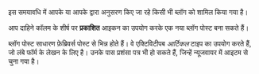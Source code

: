 इस समयावधि में आपके या आपके द्वारा अनुसरण किए जा रहे किसी भी ब्लॉग को शामिल किया गया है।

आप दाहिने कॉलम के शीर्ष पर **प्रकाशित** आइकन का उपयोग करके एक नया ब्लॉग पोस्ट बना सकते हैं।

ब्लॉग पोस्ट साधारण फ़ेब्रिवर्स पोस्ट से भिन्न होते हैं। वे एक्टिविटीपब *आर्टिकल* टाइप का उपयोग करते हैं, जो लंबे फॉर्म के लेखन के लिए है। उनके पास प्रशंसा पत्र भी हो सकते हैं, जिन्हें न्यूजवायर में आइटम से चुना गया है।
